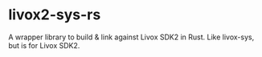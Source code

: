 livox2-sys-rs
===============
A wrapper library to build &amp; link against Livox SDK2 in Rust. Like livox-sys, but is for Livox SDK2.
